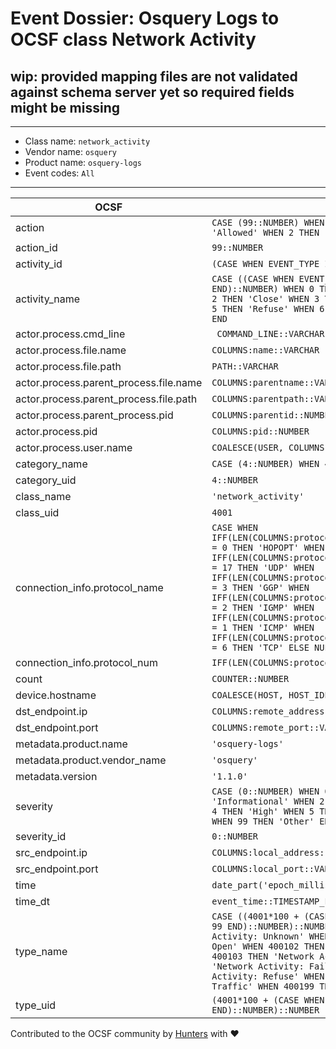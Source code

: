 # Event Dossier: Osquery Logs to OCSF class Network Activity

## wip: provided mapping files are not validated against schema server yet so required fields might be missing
---
* Class name: `network_activity`
* Vendor name: `osquery`
* Product name: `osquery-logs`
* Event codes: `All`
---

| OCSF | RAW |
| --- | --- |
| action | ```CASE (99::NUMBER) WHEN 0 THEN 'Unknown' WHEN 1 THEN 'Allowed' WHEN 2 THEN 'Denied' WHEN 99 THEN 'Other' END``` |
| action_id | ```99::NUMBER``` |
| activity_id | ```(CASE WHEN EVENT_TYPE IS NULL THEN 0 ELSE 99 END)::NUMBER``` |
| activity_name | ```CASE ((CASE WHEN EVENT_TYPE IS NULL THEN 0 ELSE 99 END)::NUMBER) WHEN 0 THEN 'Unknown' WHEN 1 THEN 'Open' WHEN 2 THEN 'Close' WHEN 3 THEN 'Reset' WHEN 4 THEN 'Fail' WHEN 5 THEN 'Refuse' WHEN 6 THEN 'Traffic' WHEN 99 THEN 'Other' END``` |
| actor.process.cmd_line | ``` COMMAND_LINE::VARCHAR``` |
| actor.process.file.name | ```COLUMNS:name::VARCHAR``` |
| actor.process.file.path | ```PATH::VARCHAR``` |
| actor.process.parent_process.file.name | ```COLUMNS:parentname::VARCHAR``` |
| actor.process.parent_process.file.path | ```COLUMNS:parentpath::VARCHAR``` |
| actor.process.parent_process.pid | ```COLUMNS:parentid::NUMBER``` |
| actor.process.pid | ```COLUMNS:pid::NUMBER``` |
| actor.process.user.name | ```COALESCE(USER, COLUMNS:username)::VARCHAR``` |
| category_name | ```CASE (4::NUMBER) WHEN 4 THEN 'Network Activity' END``` |
| category_uid | ```4::NUMBER``` |
| class_name | ```'network_activity'``` |
| class_uid | ```4001``` |
| connection_info.protocol_name | ```CASE WHEN IFF(LEN(COLUMNS:protocol)>=1,COLUMNS:protocol,NULL)::NUMBER = 0 THEN 'HOPOPT' WHEN IFF(LEN(COLUMNS:protocol)>=1,COLUMNS:protocol,NULL)::NUMBER = 17 THEN 'UDP' WHEN IFF(LEN(COLUMNS:protocol)>=1,COLUMNS:protocol,NULL)::NUMBER = 3 THEN 'GGP' WHEN IFF(LEN(COLUMNS:protocol)>=1,COLUMNS:protocol,NULL)::NUMBER = 2 THEN 'IGMP' WHEN IFF(LEN(COLUMNS:protocol)>=1,COLUMNS:protocol,NULL)::NUMBER = 1 THEN 'ICMP' WHEN IFF(LEN(COLUMNS:protocol)>=1,COLUMNS:protocol,NULL)::NUMBER = 6 THEN 'TCP' ELSE NULL::VARCHAR END``` |
| connection_info.protocol_num | ```IFF(LEN(COLUMNS:protocol)>=1,COLUMNS:protocol,NULL)::NUMBER``` |
| count | ```COUNTER::NUMBER``` |
| device.hostname | ```COALESCE(HOST, HOST_IDENTIFIER)::VARCHAR``` |
| dst_endpoint.ip | ```COLUMNS:remote_address::VARCHAR``` |
| dst_endpoint.port | ```COLUMNS:remote_port::VARCHAR``` |
| metadata.product.name | ```'osquery-logs'``` |
| metadata.product.vendor_name | ```'osquery'``` |
| metadata.version | ```'1.1.0'``` |
| severity | ```CASE (0::NUMBER) WHEN 0 THEN 'Unknown' WHEN 1 THEN 'Informational' WHEN 2 THEN 'Low' WHEN 3 THEN 'Medium' WHEN 4 THEN 'High' WHEN 5 THEN 'Critical' WHEN 6 THEN 'Fatal' WHEN 99 THEN 'Other' END``` |
| severity_id | ```0::NUMBER``` |
| src_endpoint.ip | ```COLUMNS:local_address::VARCHAR``` |
| src_endpoint.port | ```COLUMNS:local_port::VARCHAR``` |
| time | ```date_part('epoch_milliseconds', event_time::TIMESTAMP_LTZ)``` |
| time_dt | ```event_time::TIMESTAMP_LTZ``` |
| type_name | ```CASE ((4001*100 + (CASE WHEN EVENT_TYPE IS NULL THEN 0 ELSE 99 END)::NUMBER)::NUMBER) WHEN 400100 THEN 'Network Activity: Unknown' WHEN 400101 THEN 'Network Activity: Open' WHEN 400102 THEN 'Network Activity: Close' WHEN 400103 THEN 'Network Activity: Reset' WHEN 400104 THEN 'Network Activity: Fail' WHEN 400105 THEN 'Network Activity: Refuse' WHEN 400106 THEN 'Network Activity: Traffic' WHEN 400199 THEN 'Network Activity: Other' END``` |
| type_uid | ```(4001*100 + (CASE WHEN EVENT_TYPE IS NULL THEN 0 ELSE 99 END)::NUMBER)::NUMBER``` |

Contributed to the OCSF community by [Hunters](https://www.hunters.security/) with ❤

